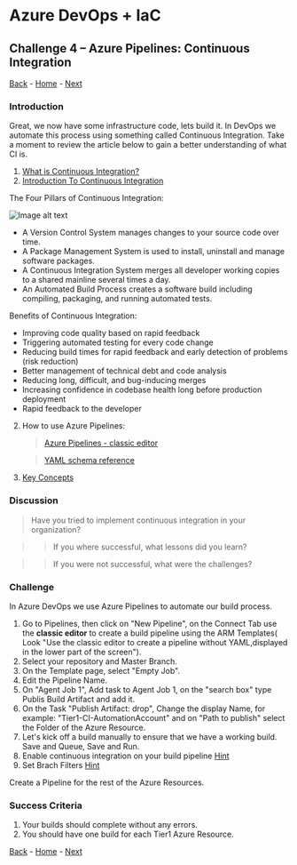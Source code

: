 # Azure DevOps + IaC 

## Challenge 4 – Azure Pipelines: Continuous Integration
[Back](challenge03.md) - [Home](README.md) - [Next](challenge05.md)

### Introduction

Great, we now have some infrastructure code, lets build it. In DevOps we automate this process using something called Continuous Integration. Take a moment to review the article below to gain a better understanding of what CI is. 

1. [What is Continuous Integration?](https://docs.microsoft.com/en-us/azure/devops/learn/what-is-continuous-integration)
2. [Introduction To Continuous Integration](https://www.youtube.com/watch?v=4gAe6JQi8L4)

The Four Pillars of Continuous Integration:

![Image alt text](../Images/CIPilars.PNG)


- A Version Control System manages changes to your source code over time.
- A Package Management System is used to install, uninstall and manage software packages.
- A Continuous Integration System merges all developer working copies to a shared mainline several times a day.
- An Automated Build Process creates a software build including compiling, packaging, and running automated tests.

Benefits of Continuous Integration:
- Improving code quality based on rapid feedback
- Triggering automated testing for every code change
- Reducing build times for rapid feedback and early detection of problems (risk reduction)
- Better management of technical debt and code analysis
- Reducing long, difficult, and bug-inducing merges
- Increasing confidence in codebase health long before production deployment
- Rapid feedback to the developer

2. How to use Azure Pipelines: 
   >  [Azure Pipelines - classic editor](https://docs.microsoft.com/en-us/azure/devops/pipelines/get-started/pipelines-get-started?view=azure-devops&tabs=classic)

   >  [YAML schema reference](https://docs.microsoft.com/en-us/azure/devops/pipelines/yaml-schema?view=azure-devops&tabs=example)
3. [Key Concepts](https://docs.microsoft.com/en-us/azure/devops/pipelines/get-started/key-pipelines-concepts?view=azure-devops)

### Discussion

>Have you tried to implement continuous integration in your organization? 

>>If you where successful, what lessons did you learn? 

>>If you were not successful, what were the challenges?


### Challenge

In Azure DevOps we use Azure Pipelines to automate our build process. 

1. Go to Pipelines, then click on "New Pipeline", on the Connect Tab use the **classic editor** to create a build pipeline using the ARM Templates( Look "Use the classic editor to create a pipeline without YAML,displayed in the lower part of the screen").
2. Select your repository and Master Branch.
3. On the Template page, select "Empty Job".
4. Edit the Pipeline Name.
5. On "Agent Job 1", Add task to Agent Job 1, on the "search box" type Publis Build Artifact and add it.
6. On the Task "Publish Artifact: drop", Change the display Name, for example: "Tier1-CI-AutomationAccount" and on "Path to publish" select the Folder of the Azure Resource.
7. Let's kick off a build manually to ensure that we have a working build. Save and Queue, Save and Run. 
8. Enable continuous integration on your build pipeline [Hint](https://azuredevopslabs.com/labs/azuredevops/continuousintegration/)
9. Set Brach Filters [Hint](https://docs.microsoft.com/en-us/azure/devops/pipelines/build/triggers?view=azure-devops&tabs=classic)

Create a Pipeline for the rest of the Azure Resources.

### Success Criteria

1. Your builds should complete without any errors.
1. You should have one build for each Tier1 Azure Resource.

[Back](challenge03.md) - [Home](README.md) - [Next](challenge05.md)
